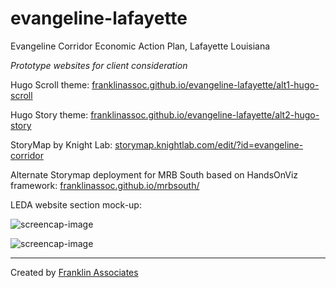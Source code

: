 # evangeline-lafayette
 Evangeline Corridor Economic Action Plan, Lafayette Louisiana

 *Prototype websites for client consideration*
 
Hugo Scroll theme: 
 [franklinassoc.github.io/evangeline-lafayette/alt1-hugo-scroll](https://franklinassoc.github.io/evangeline-lafayette/alt1-hugo-scroll/public/)
 
Hugo Story theme: 
 [franklinassoc.github.io/evangeline-lafayette/alt2-hugo-story](https://franklinassoc.github.io/evangeline-lafayette/alt2-hugo-story/public/)

StoryMap by Knight Lab: 
 [storymap.knightlab.com/edit/?id=evangeline-corridor](https://uploads.knightlab.com/storymapjs/84fccb163cd35781d80aaeca470527ac/evangeline-corridor/draft.html)
 

Alternate Storymap deployment for MRB South based on HandsOnViz framework:
[franklinassoc.github.io/mrbsouth/](https://franklinassoc.github.io/mrbsouth/)
 
 LEDA website section mock-up: 
 
 ![screencap-image](https://franklinassoc.github.io/evangeline-lafayette/alt3-LEDA_website/alt-3_in_LEDA_website_v1_Page_1.jpg)
 
  ![screencap-image](https://franklinassoc.github.io/evangeline-lafayette/alt3-LEDA_website/alt-3_in_LEDA_website_v1_Page_2.jpg)
 
 ---
 
 Created by [Franklin Associates](https://www.franklinassociates.com/)
